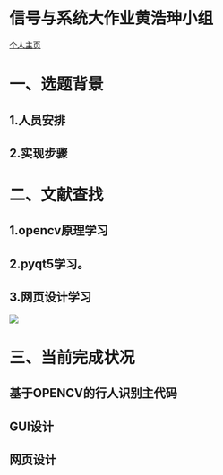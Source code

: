 # 信号与系统大作业黄浩珅小组
<html>
<head>
<meta charset="utf-8">
<title>宿舍异常进入识别监控</title>
</head>
<body>
<a href="https://github.com/hhaos0725/hhaos0725.github.io">个人主页</a>
<h1>一、选题背景</h1>
<h2>1.人员安排</h2>
<h2>2.实现步骤</h2>
<h1>二、文献查找</h1>
<h2>1.opencv原理学习</h2>
<h2>2.pyqt5学习。</h2>
<h2>3.网页设计学习</h2>
<img src="<img src=http://chuantu.xyz/t6/703/1574254246x2890211836.jpg/>" >
<h1>三、当前完成状况</h1>
<h2>基于OPENCV的行人识别主代码</h2>
<h2>GUI设计</h2>
<h2>网页设计</h2>
</body>
</html>